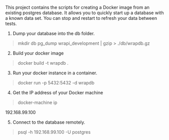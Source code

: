 This project contains the scripts for creating a Docker image from an existing postgres
database. It allows you to quickly start up a database with a known data set. You can
stop and restart to refresh your data between tests.


1. Dump your database into the db folder.

  > mkdir db
  > pg_dump wrapi_development | gzip > ./db/wrapdb.gz

2. Build your docker image

  > docker build -t wrapdb .

3. Run your docker instance in a container.

  > docker run -p 5432:5432 -d wrapdb
  
4. Get the IP address of your Docker machine

  > docker-machine ip

  192.168.99.100

5. Connect to the database remotely.

  > psql -h 192.168.99.100 -U postgres